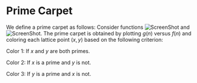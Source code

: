 Prime Carpet
============

We define a prime carpet as follows: Consider functions ![ScreenShot](https://raw.githubusercontent.com/sivaramambikasaran/PrimeCarpet/master/PC1.png) and ![ScreenShot](https://raw.githubusercontent.com/sivaramambikasaran/PrimeCarpet/master/PC2.png). The prime carpet is obtained by plotting $g(n)$ versus $f(n)$ and coloring each lattice point $(x,y)$ based on the following criterion:

Color $1$: If $x$ and $y$ are both primes.

Color $2$: If $x$ is a prime and $y$ is not.

Color $3$: If $y$ is a prime and $x$ is not.